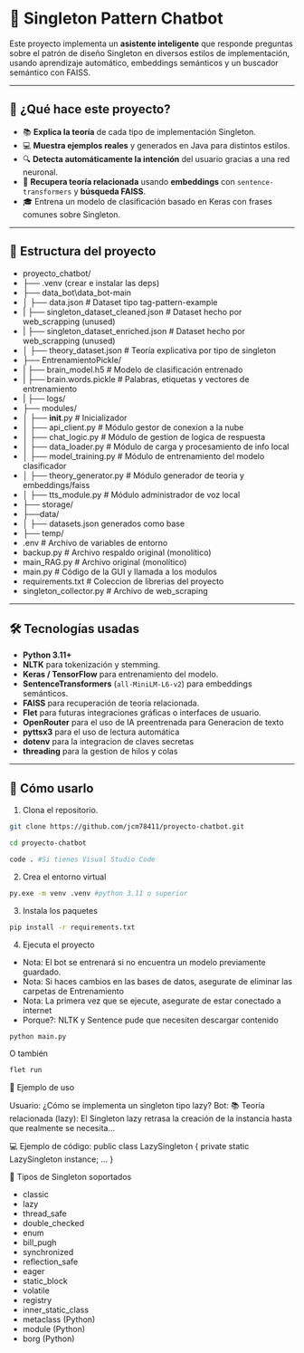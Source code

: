 # 🤖 Singleton Pattern Chatbot

Este proyecto implementa un **asistente inteligente** que responde preguntas sobre el patrón de diseño Singleton en diversos estilos de implementación, usando aprendizaje automático, embeddings semánticos y un buscador semántico con FAISS.

---

## 🧠 ¿Qué hace este proyecto?

- 📚 **Explica la teoría** de cada tipo de implementación Singleton.
- 💻 **Muestra ejemplos reales** y generados en Java para distintos estilos.
- 🔍 **Detecta automáticamente la intención** del usuario gracias a una red neuronal.
- 🧠 **Recupera teoría relacionada** usando **embeddings** con `sentence-transformers` y **búsqueda FAISS**.
- 🎓 Entrena un modelo de clasificación basado en Keras con frases comunes sobre Singleton.

---

## 📂 Estructura del proyecto

- proyecto_chatbot/
- ├── .venv (crear e instalar las deps)
- ├── data_bot\data_bot-main
- │ ├── data.json # Dataset tipo tag-pattern-example 
- | ├── singleton_dataset_cleaned.json # Dataset hecho por web_scrapping (unused)
- | ├── singleton_dataset_enriched.json # Dataset hecho por web_scrapping (unused)
- │ ├── theory_dataset.json # Teoría explicativa por tipo de singleton
- ├── EntrenamientoPickle/
- | ├── brain_model.h5 # Modelo de clasificación entrenado
- | ├── brain.words.pickle # Palabras, etiquetas y vectores de entrenamiento
- | ├── logs/
- ├── modules/
- │ ├── __init__.py # Inicializador
- │ ├── api_client.py # Módulo gestor de conexion a la nube
- │ ├── chat_logic.py # Módulo de gestion de logica de respuesta
- │ ├── data_loader.py # Módulo de carga y procesamiento de info local
- │ ├── model_training.py # Módulo de entrenamiento del modelo clasificador
- │ ├── theory_generator.py # Módulo generador de teoria y embeddings/faiss
- │ ├── tts_module.py # Módulo administrador de voz local
- ├── storage/
-   ├──data/
-   │ ├──  datasets.json generados como base
- ├── temp/
- .env # Archivo de variables de entorno
- backup.py # Archivo respaldo original (monolítico)
- main_RAG.py # Archivo original (monolítico)
- main.py # Código de la GUI y llamada a los modulos
- requirements.txt # Coleccion de librerias del proyecto
- singleton_collector.py # Archivo de web_scraping

---

## 🛠️ Tecnologías usadas

- **Python 3.11+**
- **NLTK** para tokenización y stemming.
- **Keras / TensorFlow** para entrenamiento del modelo.
- **SentenceTransformers** (`all-MiniLM-L6-v2`) para embeddings semánticos.
- **FAISS** para recuperación de teoría relacionada.
- **Flet** para futuras integraciones gráficas o interfaces de usuario.
- **OpenRouter** para el uso de IA preentrenada para Generacion de texto
- **pyttsx3** para el uso de lectura automática
- **dotenv** para la integracion de claves secretas
- **threading** para la gestion de hilos y colas

---

## 🚀 Cómo usarlo

1. Clona el repositorio.

```bash
git clone https://github.com/jcm78411/proyecto-chatbot.git
```

```bash
cd proyecto-chatbot
```

```bash
code . #Si tienes Visual Studio Code
```

2. Crea el entorno virtual

```bash
py.exe -m venv .venv #python 3.11 o superior
```

3. Instala los paquetes

```bash
pip install -r requirements.txt
```

4. Ejecuta el proyecto
* Nota: El bot se entrenará si no encuentra un modelo previamente guardado.
* Nota: Si haces cambios en las bases de datos, asegurate de eliminar las carpetas de Entrenamiento
* Nota: La primera vez que se ejecute, asegurate de estar conectado a internet
* Porque?: NLTK y Sentence pude que necesiten descargar contenido

```bash
python main.py
```
O también

```bash
flet run
```


💬 Ejemplo de uso

Usuario: ¿Cómo se implementa un singleton tipo lazy?
Bot:
📚 Teoría relacionada (lazy):
El Singleton lazy retrasa la creación de la instancia hasta que realmente se necesita...

💻 Ejemplo de código:
public class LazySingleton {
    private static LazySingleton instance;
    ...
}



📌 Tipos de Singleton soportados
- classic
- lazy
- thread_safe
- double_checked
- enum
- bill_pugh
- synchronized
- reflection_safe
- eager
- static_block
- volatile
- registry
- inner_static_class
- metaclass (Python)
- module (Python)
- borg (Python)

